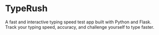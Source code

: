 # TypeRush
A fast and interactive typing speed test app built with Python and Flask. Track your typing speed, accuracy, and challenge yourself to type faster.
